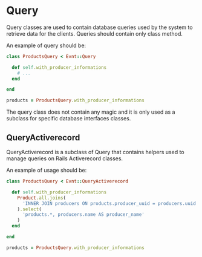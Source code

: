 # Query

Query classes are used to contain database queries used by the system to retrieve data for the clients.
Queries should contain only class method.

An example of query should be:

```ruby
class ProductsQuery < Evnt::Query

  def self.with_producer_informations
    # ...
  end

end

products = ProductsQuery.with_producer_informations
```

The query class does not contain any magic and it is only used as a subclass for specific database interfaces classes.

## QueryActiverecord

QueryActiverecord is a subclass of Query that contains helpers used to manage queries on Rails Activerecord classes.

An example of usage should be:

```ruby
class ProductsQuery < Evnt::QueryActiverecord

  def self.with_producer_informations
    Product.all.joins(
      'INNER JOIN producers ON products.producer_uuid = producers.uuid'
    ).select(
      'products.*, producers.name AS producer_name'
    )
  end

end

products = ProductsQuery.with_producer_informations
```
